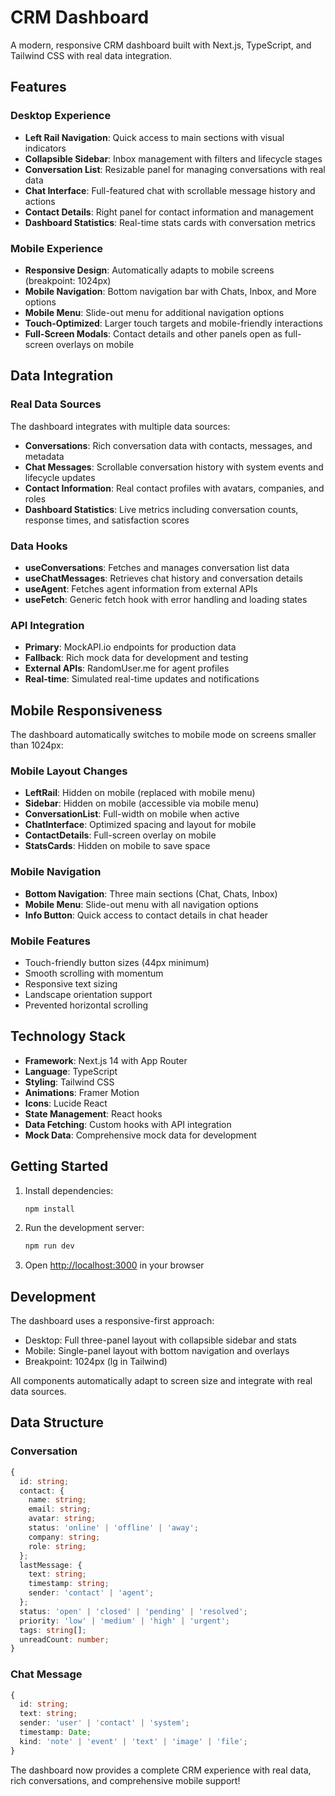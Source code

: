 # CRM Dashboard

A modern, responsive CRM dashboard built with Next.js, TypeScript, and Tailwind CSS with real data integration.

## Features

### Desktop Experience
- **Left Rail Navigation**: Quick access to main sections with visual indicators
- **Collapsible Sidebar**: Inbox management with filters and lifecycle stages
- **Conversation List**: Resizable panel for managing conversations with real data
- **Chat Interface**: Full-featured chat with scrollable message history and actions
- **Contact Details**: Right panel for contact information and management
- **Dashboard Statistics**: Real-time stats cards with conversation metrics

### Mobile Experience
- **Responsive Design**: Automatically adapts to mobile screens (breakpoint: 1024px)
- **Mobile Navigation**: Bottom navigation bar with Chats, Inbox, and More options
- **Mobile Menu**: Slide-out menu for additional navigation options
- **Touch-Optimized**: Larger touch targets and mobile-friendly interactions
- **Full-Screen Modals**: Contact details and other panels open as full-screen overlays on mobile

## Data Integration

### Real Data Sources
The dashboard integrates with multiple data sources:

- **Conversations**: Rich conversation data with contacts, messages, and metadata
- **Chat Messages**: Scrollable conversation history with system events and lifecycle updates
- **Contact Information**: Real contact profiles with avatars, companies, and roles
- **Dashboard Statistics**: Live metrics including conversation counts, response times, and satisfaction scores

### Data Hooks
- **useConversations**: Fetches and manages conversation list data
- **useChatMessages**: Retrieves chat history and conversation details
- **useAgent**: Fetches agent information from external APIs
- **useFetch**: Generic fetch hook with error handling and loading states

### API Integration
- **Primary**: MockAPI.io endpoints for production data
- **Fallback**: Rich mock data for development and testing
- **External APIs**: RandomUser.me for agent profiles
- **Real-time**: Simulated real-time updates and notifications

## Mobile Responsiveness

The dashboard automatically switches to mobile mode on screens smaller than 1024px:

### Mobile Layout Changes
- **LeftRail**: Hidden on mobile (replaced with mobile menu)
- **Sidebar**: Hidden on mobile (accessible via mobile menu)
- **ConversationList**: Full-width on mobile when active
- **ChatInterface**: Optimized spacing and layout for mobile
- **ContactDetails**: Full-screen overlay on mobile
- **StatsCards**: Hidden on mobile to save space

### Mobile Navigation
- **Bottom Navigation**: Three main sections (Chat, Chats, Inbox)
- **Mobile Menu**: Slide-out menu with all navigation options
- **Info Button**: Quick access to contact details in chat header

### Mobile Features
- Touch-friendly button sizes (44px minimum)
- Smooth scrolling with momentum
- Responsive text sizing
- Landscape orientation support
- Prevented horizontal scrolling

## Technology Stack

- **Framework**: Next.js 14 with App Router
- **Language**: TypeScript
- **Styling**: Tailwind CSS
- **Animations**: Framer Motion
- **Icons**: Lucide React
- **State Management**: React hooks
- **Data Fetching**: Custom hooks with API integration
- **Mock Data**: Comprehensive mock data for development

## Getting Started

1. Install dependencies:
   ```bash
   npm install
   ```

2. Run the development server:
   ```bash
   npm run dev
   ```

3. Open [http://localhost:3000](http://localhost:3000) in your browser

## Development

The dashboard uses a responsive-first approach:
- Desktop: Full three-panel layout with collapsible sidebar and stats
- Mobile: Single-panel layout with bottom navigation and overlays
- Breakpoint: 1024px (lg in Tailwind)

All components automatically adapt to screen size and integrate with real data sources.

## Data Structure

### Conversation
```typescript
{
  id: string;
  contact: {
    name: string;
    email: string;
    avatar: string;
    status: 'online' | 'offline' | 'away';
    company: string;
    role: string;
  };
  lastMessage: {
    text: string;
    timestamp: string;
    sender: 'contact' | 'agent';
  };
  status: 'open' | 'closed' | 'pending' | 'resolved';
  priority: 'low' | 'medium' | 'high' | 'urgent';
  tags: string[];
  unreadCount: number;
}
```

### Chat Message
```typescript
{
  id: string;
  text: string;
  sender: 'user' | 'contact' | 'system';
  timestamp: Date;
  kind: 'note' | 'event' | 'text' | 'image' | 'file';
}
```

The dashboard now provides a complete CRM experience with real data, rich conversations, and comprehensive mobile support!
